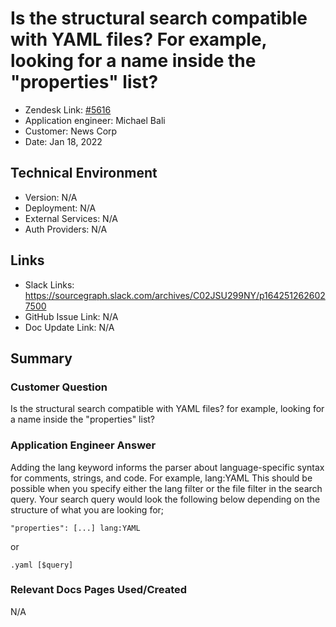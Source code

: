 # Is the structural search compatible with YAML files? For example, looking for a name inside the "properties" list? <!-- Ticket Title  Hint: include keywords to make it searchable -->
 
- Zendesk Link: [#5616](https://sourcegraph.zendesk.com/agent/tickets/5616)
- Application engineer: Michael Bali
- Customer: News Corp <!-- Redact if this contains personally identifying information -->
- Date: Jan 18, 2022

<!-- Data populated from integration, speak to Ben Gordon or Michael Bali if not working -->
<!-- During Internal team trial, fill missing data manually (we are waiting for all data to sync) -->
 
## Technical Environment
- Version: ​N/A
- Deployment: N/A
- External Services: N/A
- Auth Providers: N/A
 
 
## Links
<!-- Data for application engineer manual entry -->
- Slack Links: https://sourcegraph.slack.com/archives/C02JSU299NY/p1642512626027500
- GitHub Issue Link: N/A
- Doc Update Link: N/A
 
## Summary
### Customer Question
Is the structural search compatible with YAML files? for example, looking for a name inside the "properties" list?

### Application Engineer Answer
Adding the lang keyword informs the parser about language-specific syntax for comments, strings, and code.  For example, lang:YAML 
This should be possible when you specify either the lang filter or the file filter in the search query. Your search query would look the following below depending on the structure of what you are looking for;
```
"properties": [...] lang:YAML 
```
or
```
.yaml [$query]
```
 
### Relevant Docs Pages Used/Created
N/A
<!-- Once complete, upload a copy to https://github.com/sourcegraph/support-tools-internal/tree/main/resolved-tickets as a .md file -->
<!-- Name the file 5616.md -->
